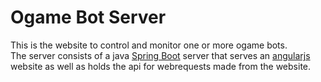 # Ogame Bot Server #
This is the website to control and monitor one or more ogame bots.<br/>
The server consists of a java [Spring Boot](https://spring.io/docs) server that serves an [angularjs](https://angularjs.org/) website as well as holds the api for webrequests made from the website.
